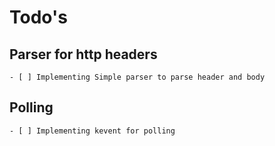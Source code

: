 # Todo's

## Parser for http headers
    - [ ] Implementing Simple parser to parse header and body

## Polling
    - [ ] Implementing kevent for polling